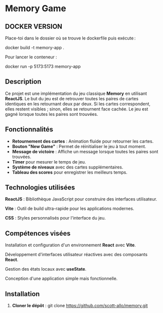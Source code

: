 
# Memory Game

## DOCKER VERSION

Place-toi dans le dossier où se trouve le dockerfile puis exécute :

docker build -t memory-app .

Pour lancer le conteneur :

docker run -p 5173:5173 memory-app

## Description

Ce projet est une implémentation du jeu classique **Memory** en utilisant **ReactJS**. Le but du jeu est de retrouver toutes les paires de cartes identiques en les retournant deux par deux. Si les cartes correspondent, elles restent visibles ; sinon, elles se retournent face cachée. Le jeu est gagné lorsque toutes les paires sont trouvées.

## Fonctionnalités

- **Retournement des cartes** : Animation fluide pour retourner les cartes.
- **Bouton "New Game"** : Permet de réinitialiser le jeu à tout moment.
- **Message de victoire** : Affiche un message lorsque toutes les paires sont trouvées.
- **Timer** pour mesurer le temps de jeu.
- **Système de niveaux** avec des cartes supplémentaires.
- **Tableau des scores** pour enregistrer les meilleurs temps.

## Technologies utilisées

**ReactJS** : Bibliothèque JavaScript pour construire des interfaces utilisateur.

**Vite** : Outil de build ultra-rapide pour les applications modernes.

**CSS** : Styles personnalisés pour l'interface du jeu.

## Compétences visées

Installation et configuration d'un environnement **React** avec **Vite**.

Développement d'interfaces utilisateur réactives avec des composants **React**.

Gestion des états locaux avec **useState**.

Conception d'une application simple mais fonctionnelle.

## Installation

1. **Cloner le dépôt** :  git clone https://github.com/scott-allo/memory.git
   
